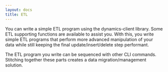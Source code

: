 ```yaml
---
layout: docs
title: ETL
---
```


You can write a simple ETL program using the dynamics-client library. Some ETL supporting functions are available to assist you. With this, you write simple ETL programs that perform more advanced manipulation of your data while still keeping the final update/insert/delete step performant.

The ETL program you write can be sequenced with other CLI commands. Stitching together these parts creates a data migration/management solution.

